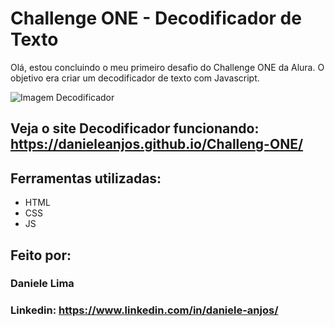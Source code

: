 # Challenge ONE - Decodificador de Texto 
Olá, estou concluindo o meu primeiro desafio do Challenge ONE da Alura. O objetivo era criar um decodificador de texto com Javascript.

![Imagem Decodificador](https://img.hotimg.com/Captura-de-tela-de-2024-02-27-23-14-03.png)

## Veja o site Decodificador funcionando:  https://danieleanjos.github.io/Challeng-ONE/


## Ferramentas utilizadas:

- HTML
- CSS
- JS

## Feito por:

### Daniele Lima

### Linkedin: https://www.linkedin.com/in/daniele-anjos/


